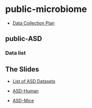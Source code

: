 # public-microbiome
* [Data Collection Plan](https://github.com/xbiome/public-microbiome/Plan_HH_20190517.docx)

## public-ASD

### Data list
## The Slides

* [List of ASD Datasets](https://github.com/xbiome/public-microbiome/ASD/ASD_public_data2collect)


* [ASD-Human](https://github.com/xbiome/public-microbiome/ASD/Human)
* [ASD-Mice](https://github.com/xbiome/public-microbiome/ASD/Mice)



